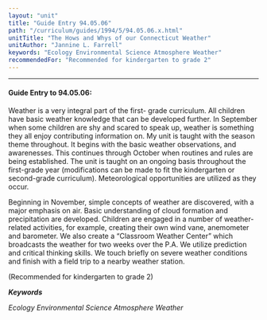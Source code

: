 ```yaml
---
layout: "unit"
title: "Guide Entry 94.05.06"
path: "/curriculum/guides/1994/5/94.05.06.x.html"
unitTitle: "The Hows and Whys of our Connecticut Weather"
unitAuthor: "Jannine L. Farrell"
keywords: "Ecology Environmental Science Atmosphere Weather"
recommendedFor: "Recommended for kindergarten to grade 2"
---
```

<body>
<hr/>
<h4>
Guide Entry to 94.05.06:
</h4>
Weather is a very integral part of the first- grade curriculum. All children have basic weather knowledge that can be developed further. In September when some children are shy and scared to speak up, weather is something they all enjoy contributing information on. My unit is taught with the season theme throughout. It begins with the basic weather observations, and awarenesses. This continues through October when routines and rules are being established. The unit is taught on an ongoing basis throughout the first-grade year (modifications can be made to fit the kindergarten or second-grade curriculum). Meteorological opportunities are utilized as they occur.
<p>
Beginning in November, simple concepts of weather are discovered, with a major emphasis on air. Basic understanding of cloud formation and precipitation are developed. Children are engaged in a number of weather- related activities, for example, creating their own wind vane, anemometer and barometer. We also create a “Classroom Weather Center” which broadcasts the weather for two weeks over the P.A. We utilize prediction and critical thinking skills. We touch briefly on severe weather conditions and finish with a field trip to a nearby weather station.
</p>
<p>
(Recommended for kindergarten to grade 2)
</p>
<p>
<b>
<i>
Keywords
</i>
</b>
<br/>
</p>
<p>
<i>
Ecology Environmental Science Atmosphere Weather
</i>
</p>
</body>